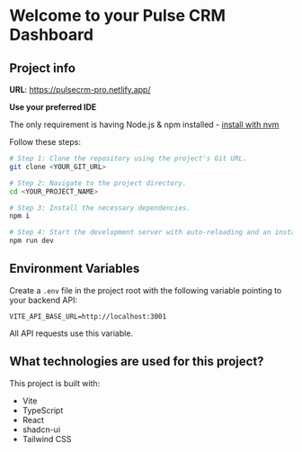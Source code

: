 # Welcome to your Pulse CRM Dashboard

## Project info

**URL**: https://pulsecrm-pro.netlify.app/



**Use your preferred IDE**

The only requirement is having Node.js & npm installed - [install with nvm](https://github.com/nvm-sh/nvm#installing-and-updating)

Follow these steps:

```sh
# Step 1: Clone the repository using the project's Git URL.
git clone <YOUR_GIT_URL>

# Step 2: Navigate to the project directory.
cd <YOUR_PROJECT_NAME>

# Step 3: Install the necessary dependencies.
npm i

# Step 4: Start the development server with auto-reloading and an instant preview.
npm run dev
```

## Environment Variables

Create a `.env` file in the project root with the following variable pointing to your backend API:

```env
VITE_API_BASE_URL=http://localhost:3001
```

All API requests use this variable.

## What technologies are used for this project?

This project is built with:

- Vite
- TypeScript
- React
- shadcn-ui
- Tailwind CSS

